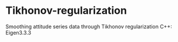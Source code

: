 # Tikhonov-regularization
Smoothing attitude series data through Tikhonov regularization 
C++: Eigen3.3.3
